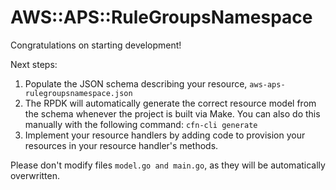 # AWS::APS::RuleGroupsNamespace

Congratulations on starting development!

Next steps:

1. Populate the JSON schema describing your resource, `aws-aps-rulegroupsnamespace.json`
2. The RPDK will automatically generate the correct resource model from the
   schema whenever the project is built via Make.
   You can also do this manually with the following command: `cfn-cli generate`
3. Implement your resource handlers by adding code to provision your resources in your resource handler's methods.

Please don't modify files `model.go and main.go`, as they will be automatically overwritten.
